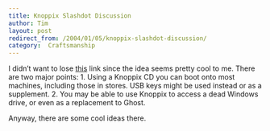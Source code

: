 ```yaml
---
title: Knoppix Slashdot Discussion
author: Tim
layout: post
redirect_from: /2004/01/05/knoppix-slashdot-discussion/
category:  Craftsmanship
---
```

I didn&#8217;t want to lose [this][1] link since the idea seems pretty cool to me. There are two major points: 1. Using a Knoppix CD you can boot onto most machines, including those in stores. USB keys might be used instead or as a supplement. 2. You may be able to use Knoppix to access a dead Windows drive, or even as a replacement to Ghost.

Anyway, there are some cool ideas there.

 [1]: http://slashdot.org/article.pl?sid=04/01/04/2212234
